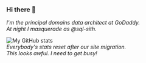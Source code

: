<!---
cleonard-godaddy/cleonard-godaddy is a ✨ special ✨ repository because its `README.md` (this file) appears on your GitHub profile.
You can click the Preview link to take a look at your changes.
--->
### Hi there 👋
_I'm the principal domains data architect at GoDaddy._<br/>
_At night I masquerade as @sql-sith._

<!--
**cleonard-godaddy/cleonard-godaddy** is a ✨ _special_ ✨ repository because its `README.md` (this file) appears on your GitHub profile.

Here are some ideas to get you started:

- 🔭 I’m currently working on ...
- 🌱 I’m currently learning ...
- 👯 I’m looking to collaborate on ...
- 🤔 I’m looking for help with ...
- 💬 Ask me about ...
- 📫 How to reach me: ...
- 😄 Pronouns: ...
- ⚡ Fun fact: ...
-->
![My GitHub stats](https://github-readme-stats.vercel.app/api?username=cleonard-godaddy&theme=yeblu&show_icons=true&count_private=true)
<br>
_Everybody's stats reset after our site migration._<br/>
_This looks awful. I need to get busy!_
